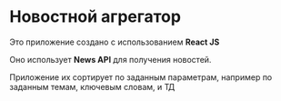 # Новостной агрегатор

Это приложение создано с использованием **React JS**

Оно использует **News API** для получения новостей.

Приложение их сортирует по заданным параметрам, например по заданным темам, ключевым словам, и ТД
